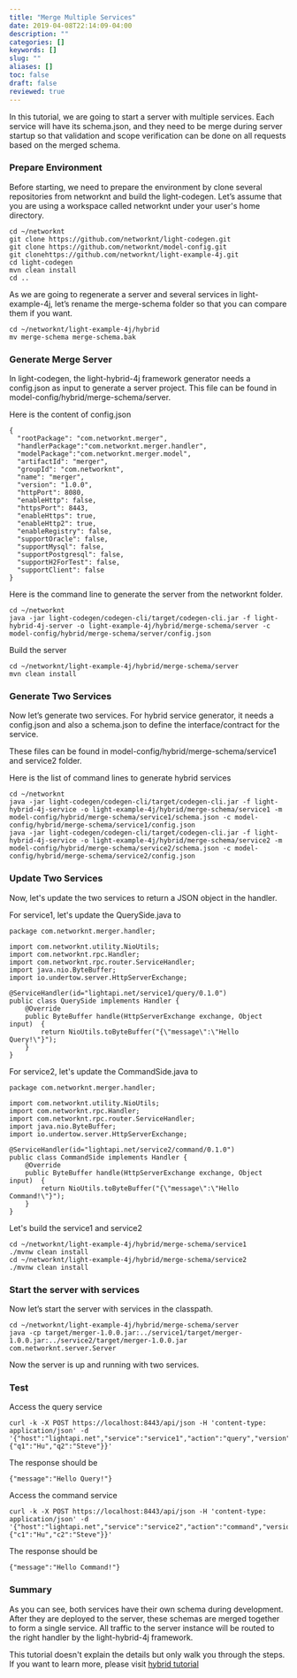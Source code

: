 ```yaml
---
title: "Merge Multiple Services"
date: 2019-04-08T22:14:09-04:00
description: ""
categories: []
keywords: []
slug: ""
aliases: []
toc: false
draft: false
reviewed: true
---
```


In this tutorial, we are going to start a server with multiple services. Each service will have its schema.json, and they need to be merge during server startup so that validation and scope verification can be done on all requests based on the merged schema.

### Prepare Environment

Before starting, we need to prepare the environment by clone several repositories from networknt and build the light-codegen. Let’s assume that you are using a workspace called networknt under your user's home directory.

```
cd ~/networknt
git clone https://github.com/networknt/light-codegen.git
git clone https://github.com/networknt/model-config.git
git clonehttps://github.com/networknt/light-example-4j.git
cd light-codegen
mvn clean install
cd ..
```

As we are going to regenerate a server and several services in light-example-4j, let’s rename the merge-schema folder so that you can compare them if you want.

```
cd ~/networknt/light-example-4j/hybrid
mv merge-schema merge-schema.bak
```

### Generate Merge Server

In light-codegen, the light-hybrid-4j framework generator needs a config.json as input to generate a server project. This file can be found in model-config/hybrid/merge-schema/server.

Here is the content of config.json

```
{
  "rootPackage": "com.networknt.merger",
  "handlerPackage":"com.networknt.merger.handler",
  "modelPackage":"com.networknt.merger.model",
  "artifactId": "merger",
  "groupId": "com.networknt",
  "name": "merger",
  "version": "1.0.0",
  "httpPort": 8080,
  "enableHttp": false,
  "httpsPort": 8443,
  "enableHttps": true,
  "enableHttp2": true,
  "enableRegistry": false,
  "supportOracle": false,
  "supportMysql": false,
  "supportPostgresql": false,
  "supportH2ForTest": false,
  "supportClient": false
}
```

Here is the command line to generate the server from the networknt folder.

```
cd ~/networknt
java -jar light-codegen/codegen-cli/target/codegen-cli.jar -f light-hybrid-4j-server -o light-example-4j/hybrid/merge-schema/server -c model-config/hybrid/merge-schema/server/config.json
```

Build the server

```
cd ~/networknt/light-example-4j/hybrid/merge-schema/server
mvn clean install
```

### Generate Two Services

Now let’s generate two services. For hybrid service generator, it needs a config.json and also a schema.json to define the interface/contract for the service.

These files can be found in model-config/hybrid/merge-schema/service1 and service2 folder.

Here is the list of command lines to generate hybrid services

```
cd ~/networknt
java -jar light-codegen/codegen-cli/target/codegen-cli.jar -f light-hybrid-4j-service -o light-example-4j/hybrid/merge-schema/service1 -m model-config/hybrid/merge-schema/service1/schema.json -c model-config/hybrid/merge-schema/service1/config.json
java -jar light-codegen/codegen-cli/target/codegen-cli.jar -f light-hybrid-4j-service -o light-example-4j/hybrid/merge-schema/service2 -m model-config/hybrid/merge-schema/service2/schema.json -c model-config/hybrid/merge-schema/service2/config.json

```


### Update Two Services

Now, let's update the two services to return a JSON object in the handler. 

For service1, let's update the QuerySide.java to


```
package com.networknt.merger.handler;

import com.networknt.utility.NioUtils;
import com.networknt.rpc.Handler;
import com.networknt.rpc.router.ServiceHandler;
import java.nio.ByteBuffer;
import io.undertow.server.HttpServerExchange;

@ServiceHandler(id="lightapi.net/service1/query/0.1.0")
public class QuerySide implements Handler {
    @Override
    public ByteBuffer handle(HttpServerExchange exchange, Object input)  {
        return NioUtils.toByteBuffer("{\"message\":\"Hello Query!\"}");
    }
}

```

For service2, let's update the CommandSide.java to 

```
package com.networknt.merger.handler;

import com.networknt.utility.NioUtils;
import com.networknt.rpc.Handler;
import com.networknt.rpc.router.ServiceHandler;
import java.nio.ByteBuffer;
import io.undertow.server.HttpServerExchange;

@ServiceHandler(id="lightapi.net/service2/command/0.1.0")
public class CommandSide implements Handler {
    @Override
    public ByteBuffer handle(HttpServerExchange exchange, Object input)  {
        return NioUtils.toByteBuffer("{\"message\":\"Hello Command!\"}");
    }
}

```

Let's build the service1 and service2

```
cd ~/networknt/light-example-4j/hybrid/merge-schema/service1
./mvnw clean install
cd ~/networknt/light-example-4j/hybrid/merge-schema/service2
./mvnw clean install
```

### Start the server with services

Now let’s start the server with services in the classpath.

```
cd ~/networknt/light-example-4j/hybrid/merge-schema/server
java -cp target/merger-1.0.0.jar:../service1/target/merger-1.0.0.jar:../service2/target/merger-1.0.0.jar com.networknt.server.Server
```

Now the server is up and running with two services.

### Test

Access the query service

```
curl -k -X POST https://localhost:8443/api/json -H 'content-type: application/json' -d '{"host":"lightapi.net","service":"service1","action":"query","version":"0.1.0","data":{"q1":"Hu","q2":"Steve"}}'
```

The response should be

```
{"message":"Hello Query!"}
```

Access the command service

```
curl -k -X POST https://localhost:8443/api/json -H 'content-type: application/json' -d '{"host":"lightapi.net","service":"service2","action":"command","version":"0.1.0","data":{"c1":"Hu","c2":"Steve"}}'

```

The response should be

```
{"message":"Hello Command!"}
```

### Summary

As you can see, both services have their own schema during development. After they are deployed to the server, these schemas are merged together to form a single service. All traffic to the server instance will be routed to the right handler by the light-hybrid-4j framework. 

This tutorial doesn't explain the details but only walk you through the steps. If you want to learn more, please visit [hybrid tutorial][]


[hybrid tutorial]: /tutorial/hybrid/

